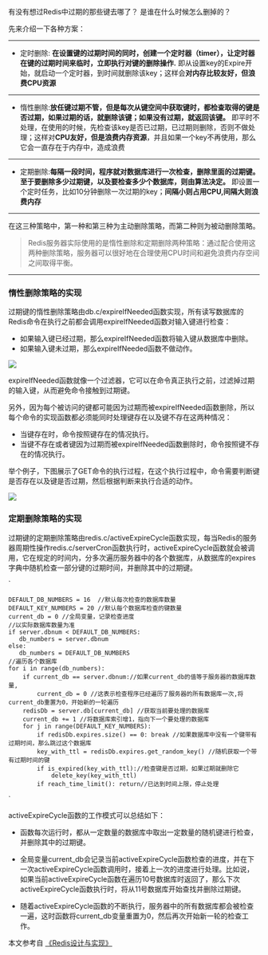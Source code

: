 有没有想过Redis中过期的那些键去哪了？
是谁在什么时候怎么删掉的？

先来介绍一下各种方案：

---
- 定时删除: **在设置键的过期时间的同时，创建一个定时器（timer），让定时器在键的过期时间来临时，立即执行对键的删除操作.** 即从设置key的Expire开始，就启动一个定时器，到时间就删除该key；这样会**对内存比较友好，但浪费CPU资源**

---
- 惰性删除:**放任键过期不管，但是每次从键空间中获取键时，都检查取得的键是否过期，如果过期的话，就删除该键；如果没有过期，就返回该键。** 即平时不处理，在使用的时候，先检查该key是否已过期，已过期则删除，否则不做处理；这样对**CPU友好，但是浪费内存资源**，并且如果一个key不再使用，那么它会一直存在于内存中，造成浪费
- ---
- 定期删除:**每隔一段时间，程序就对数据库进行一次检查，删除里面的过期键。至于要删除多少过期键，以及要检查多少个数据库，则由算法决定。** 即设置一个定时任务，比如10分钟删除一次过期的key；**间隔小则占用CPU,间隔大则浪费内存**

---


在这三种策略中，第一种和第三种为主动删除策略，而第二种则为被动删除策略。

> Redis服务器实际使用的是惰性删除和定期删除两种策略：通过配合使用这两种删除策略，服务器可以很好地在合理使用CPU时间和避免浪费内存空间之间取得平衡。


---
### 惰性删除策略的实现 ###
过期键的惰性删除策略由db.c/expireIfNeeded函数实现，所有读写数据库的Redis命令在执行之前都会调用expireIfNeeded函数对输入键进行检查：

- 如果输入键已经过期，那么expireIfNeeded函数将输入键从数据库中删除。
- 如果输入键未过期，那么expireIfNeeded函数不做动作。


![](http://book.hubwiz.com/api/book/55518c22032c78127cce2481/Images/123a1-i.jpg)

expireIfNeeded函数就像一个过滤器，它可以在命令真正执行之前，过滤掉过期的输入键，从而避免命令接触到过期键。

另外，因为每个被访问的键都可能因为过期而被expireIfNeeded函数删除，所以每个命令的实现函数都必须能同时处理键存在以及键不存在这两种情况：

- 当键存在时，命令按照键存在的情况执行。
- 当键不存在或者键因为过期而被expireIfNeeded函数删除时，命令按照键不存在的情况执行。


举个例子，下图展示了GET命令的执行过程，在这个执行过程中，命令需要判断键是否存在以及键是否过期，然后根据判断来执行合适的动作。

![](http://book.hubwiz.com/api/book/55518c22032c78127cce2481/Images/123a2-i.jpg)

### 定期删除策略的实现 ###
过期键的定期删除策略由redis.c/activeExpireCycle函数实现，每当Redis的服务器周期性操作redis.c/serverCron函数执行时，activeExpireCycle函数就会被调用，它在规定的时间内，分多次遍历服务器中的各个数据库，从数据库的expires字典中随机检查一部分键的过期时间，并删除其中的过期键。

`

	DEFAULT_DB_NUMBERS = 16  //默认每次检查的数据库数量
	DEFAULT_KEY_NUMBERS = 20 //默认每个数据库检查的键数量
	current_db = 0 //全局变量，记录检查进度
    //以实际数据库数量为准
	if server.dbnum < DEFAULT_DB_NUMBERS:
	   db_numbers = server.dbnum
	else:
	   db_numbers = DEFAULT_DB_NUMBERS
    //遍历各个数据库
    for i in range(db_numbers):
        if current_db == server.dbnum://如果current_db的值等于服务器的数据库数量,
            current_db = 0 //这表示检查程序已经遍历了服务器的所有数据库一次,将current_db重置为0，开始新的一轮遍历
        redisDb = server.db[current_db] //获取当前要处理的数据库
        current_db += 1 //将数据库索引增1，指向下一个要处理的数据库
        for j in range(DEFAULT_KEY_NUMBERS):
            if redisDb.expires.size() == 0: break //如果数据库中没有一个键带有过期时间，那么跳过这个数据库
            key_with_ttl = redisDb.expires.get_random_key() //随机获取一个带有过期时间的键
            if is_expired(key_with_ttl)://检查键是否过期，如果过期就删除它
                delete_key(key_with_ttl)
            if reach_time_limit(): return//已达到时间上限，停止处理
`

activeExpireCycle函数的工作模式可以总结如下：

- 函数每次运行时，都从一定数量的数据库中取出一定数量的随机键进行检查，并删除其中的过期键。

- 全局变量current_db会记录当前activeExpireCycle函数检查的进度，并在下一次activeExpireCycle函数调用时，接着上一次的进度进行处理。比如说，如果当前activeExpireCycle函数在遍历10号数据库时返回了，那么下次activeExpireCycle函数执行时，将从11号数据库开始查找并删除过期键。

- 随着activeExpireCycle函数的不断执行，服务器中的所有数据库都会被检查一遍，这时函数将current_db变量重置为0，然后再次开始新一轮的检查工作。

本文参考自 [《Redis设计与实现》](http://book.hubwiz.com/55518c22032c78127cce2481)